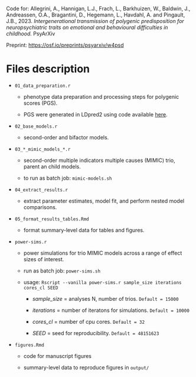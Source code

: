 Code for: Allegrini, A., Hannigan, L.J., Frach, L., Barkhuizen, W., Baldwin, J., Andreassen, O.A., Bragantini, D., Hegemann, L., Havdahl, A. and Pingault, J.B., 2023. *Intergenerational transmission of polygenic predisposition for neuropsychiatric traits on emotional and behavioural difficulties in childhood.* PsyArXiv

Preprint: <https://osf.io/preprints/psyarxiv/w4psd>

# Files description

-   `01_data_preparation.r`

    -   phenotype data preparation and processing steps for polygenic scores (PGS).

    -   PGS were generated in LDpred2 using code available [here](https://github.com/AndreAllegrini/LDpred2).

-   `02_base_models.r`

    -   second-order and bifactor models.

-   `03_*_mimic_models_*.r`

    -   second-order multiple indicators multiple causes (MIMIC) trio, parent an child models.

    -   to run as batch job: `mimic-models.sh`

-   `04_extract_results.r`

    -   extract parameter estimates, model fit, and perform nested model comparisons.

-   `05_format_results_tables.Rmd`

    -   format summary-level data for tables and figures.

-   `power-sims.r`

    -   power simulations for trio MIMIC models across a range of effect sizes of interest.

    -   run as batch job: `power-sims.sh`

    -   usage: `Rscript --vanilla power-sims.r sample_size iterations cores_cl SEED`

        -   *sample_size* = analyses N, number of trios. `Default = 15000`

        -   *iterations* = number of iteratons for simulations. `Default = 10000`

        -   *cores_cl* = number of cpu cores. `Default = 32`

        -   *SEED* = seed for reproducibility. `Default = 48151623`

-   `figures.Rmd`

    -   code for manuscript figures

    -   summary-level data to reproduce figures in `output/`
